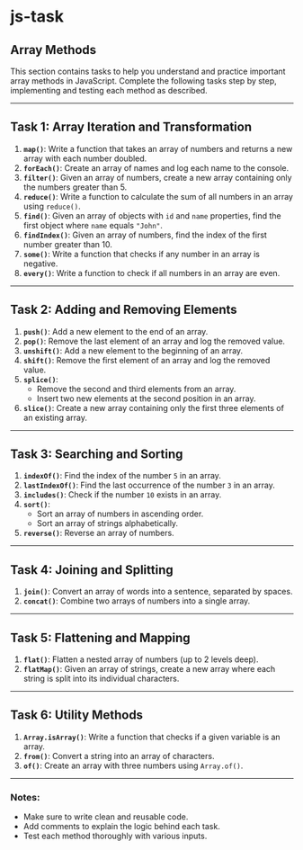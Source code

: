 # js-task

## Array Methods

This section contains tasks to help you understand and practice important array methods in JavaScript. Complete the following tasks step by step, implementing and testing each method as described.

---

## Task 1: Array Iteration and Transformation

1. **`map()`**: Write a function that takes an array of numbers and returns a new array with each number doubled.
2. **`forEach()`**: Create an array of names and log each name to the console.
3. **`filter()`**: Given an array of numbers, create a new array containing only the numbers greater than 5.
4. **`reduce()`**: Write a function to calculate the sum of all numbers in an array using `reduce()`.
5. **`find()`**: Given an array of objects with `id` and `name` properties, find the first object where `name` equals `"John"`.
6. **`findIndex()`**: Given an array of numbers, find the index of the first number greater than 10.
7. **`some()`**: Write a function that checks if any number in an array is negative.
8. **`every()`**: Write a function to check if all numbers in an array are even.

---

## Task 2: Adding and Removing Elements

1. **`push()`**: Add a new element to the end of an array.
2. **`pop()`**: Remove the last element of an array and log the removed value.
3. **`unshift()`**: Add a new element to the beginning of an array.
4. **`shift()`**: Remove the first element of an array and log the removed value.
5. **`splice()`**:
   - Remove the second and third elements from an array.
   - Insert two new elements at the second position in an array.
6. **`slice()`**: Create a new array containing only the first three elements of an existing array.

---

## Task 3: Searching and Sorting

1. **`indexOf()`**: Find the index of the number `5` in an array.
2. **`lastIndexOf()`**: Find the last occurrence of the number `3` in an array.
3. **`includes()`**: Check if the number `10` exists in an array.
4. **`sort()`**:
   - Sort an array of numbers in ascending order.
   - Sort an array of strings alphabetically.
5. **`reverse()`**: Reverse an array of numbers.

---

## Task 4: Joining and Splitting

1. **`join()`**: Convert an array of words into a sentence, separated by spaces.
2. **`concat()`**: Combine two arrays of numbers into a single array.

---

## Task 5: Flattening and Mapping

1. **`flat()`**: Flatten a nested array of numbers (up to 2 levels deep).
2. **`flatMap()`**: Given an array of strings, create a new array where each string is split into its individual characters.

---

## Task 6: Utility Methods

1. **`Array.isArray()`**: Write a function that checks if a given variable is an array.
2. **`from()`**: Convert a string into an array of characters.
3. **`of()`**: Create an array with three numbers using `Array.of()`.

---

### Notes:
- Make sure to write clean and reusable code.
- Add comments to explain the logic behind each task.
- Test each method thoroughly with various inputs.
